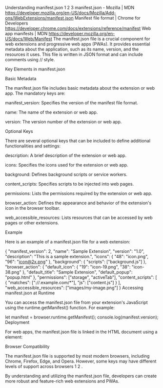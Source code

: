 Understanding manifest.json
1
2
3
manifest.json - Mozilla | MDN
https://developer.mozilla.org/en-US/docs/Mozilla/Add-ons/WebExtensions/manifest.json
Manifest file format | Chrome for Developers
https://developer.chrome.com/docs/extensions/reference/manifest
Web app manifests | MDN
https://developer.mozilla.org/en-US/docs/Web/Manifest
The manifest.json file is a crucial component for web extensions and progressive web apps (PWAs). It provides essential metadata about the application, such as its name, version, and the resources it uses. This file is written in JSON format and can include comments using // style.

Key Elements in manifest.json

Basic Metadata

The manifest.json file includes basic metadata about the extension or web app. The mandatory keys are:

manifest_version: Specifies the version of the manifest file format.

name: The name of the extension or web app.

version: The version number of the extension or web app.

Optional Keys

There are several optional keys that can be included to define additional functionalities and settings:

description: A brief description of the extension or web app.

icons: Specifies the icons used for the extension or web app.

background: Defines background scripts or service workers.

content_scripts: Specifies scripts to be injected into web pages.

permissions: Lists the permissions required by the extension or web app.

browser_action: Defines the appearance and behavior of the extension's icon in the browser toolbar.

web_accessible_resources: Lists resources that can be accessed by web pages or other extensions.

Example

Here is an example of a manifest.json file for a web extension:

{
"manifest_version": 2,
"name": "Sample Extension",
"version": "1.0",
"description": "This is a sample extension.",
"icons": {
"48": "icon.png",
"96": "icon@2x.png"
},
"background": {
"scripts": ["background.js"]
},
"browser_action": {
"default_icon": {
"19": "icon-19.png",
"38": "icon-38.png"
},
"default_title": "Sample Extension",
"default_popup": "popup.html"
},
"permissions": ["storage", "activeTab"],
"content_scripts": [
{
"matches": ["*://*.example.com/*"],
"js": ["content.js"]
}
],
"web_accessible_resources": ["images/my-image.png"]
}
Accessing manifest.json at Runtime

You can access the manifest.json file from your extension's JavaScript using the runtime.getManifest() function. For example:

let manifest = browser.runtime.getManifest();
console.log(manifest.version);
Deployment

For web apps, the manifest.json file is linked in the HTML document using a <link> element:

<link rel="manifest" href="manifest.json">
Browser Compatibility

The manifest.json file is supported by most modern browsers, including Chrome, Firefox, Edge, and Opera. However, some keys may have different levels of support across browsers
1
2
.

By understanding and utilizing the manifest.json file, developers can create more robust and feature-rich web extensions and PWAs.